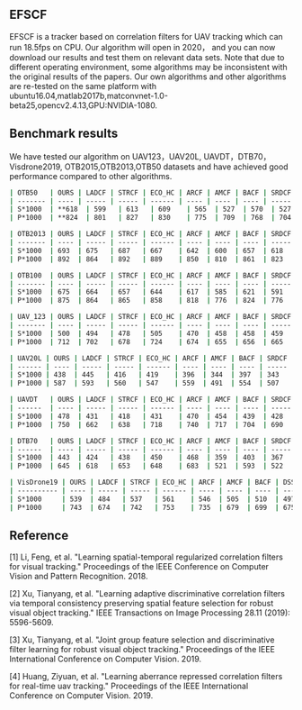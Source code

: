 ## EFSCF

EFSCF is a tracker based on correlation filters for UAV tracking which can run 18.5fps on CPU. Our algorithm will open in  2020， and you can now download our results and test them on relevant data sets. Note that due to different operating environment, some algorithms may be inconsistent with the original results of the papers. Our own algorithms and other algorithms are re-tested on the same platform with ubuntu16.04,matlab2017b,matconvnet-1.0-beta25,opencv2.4.13,GPU:NVIDIA-1080.

## Benchmark results

We have tested our algorithm on UAV123，UAV20L, UAVDT，DTB70，Visdrone2019, OTB2015,OTB2013,OTB50 datasets and have achieved good performance compared to other algorithms.

```bash
| OTB50   | OURS | LADCF | STRCF | ECO_HC | ARCF | AMCF | BACF | SRDCF | DSST | SAMF | KCF  |
| ------- | ---- | ----- | ----- | ------ | ---- | ---- | ---- | ----- | ---- | ---- | ---- |
| S*1000  | **618  | 599   | 613   | 609    | 565  | 527  | 570  | 527   | 459  | 472  | 403  |
| P*1000  | **824  | 801   | 827   | 830    | 775  | 709  | 768  | 704   | 620  | 656  | 611  |
```

```bash
| OTB2013 | OURS | LADCF | STRCF | ECO_HC | ARCF | AMCF | BACF | SRDCF | DSST | SAMF | KCF  |
| ------- | ---- | ----- | ----- | ------ | ---- | ---- | ---- | ----- | ---- | ---- | ---- |
| S*1000  | 693  | 675   | 687   | 667    | 642  | 600  | 657  | 618   | 558  | 580  | 514  |
| P*1000  | 892  | 864   | 892   | 889    | 850  | 810  | 861  | 823   | 748  | 785  | 740  |
```

```bash
| OTB100  | OURS | LADCF | STRCF | ECO_HC | ARCF | AMCF | BACF | SRDCF | DSST | SAMF | KCF  |
| ------- | ---- | ----- | ----- | ------ | ---- | ---- | ---- | ----- | ---- | ---- | ---- |
| S*1000  | 675  | 664   | 657   | 644    | 617  | 585  | 621  | 591   | 518  | 555  | 477  |
| P*1000  | 875  | 864   | 865   | 858    | 818  | 776  | 824  | 776   | 689  | 754  | 696  |
```

```bash
| UAV_123 | OURS | LADCF | STRCF | ECO_HC | ARCF | AMCF | BACF | SRDCF | DSST | SAMF | KCF  |
| ------- | ---- | ----- | ----- | ------ | ---- | ---- | ---- | ----- | ---- | ---- | ---- |
| S*1000  | 500  | 494   | 478   | 505    | 470  | 458  | 458  | 459   | 410  | 395  | 331  |
| P*1000  | 712  | 702   | 678   | 724    | 674  | 655  | 656  | 665   | 590  | 576  | 523  |
```

```bash
| UAV20L | OURS | LADCF | STRCF | ECO_HC | ARCF | AMCF | BACF | SRDCF | DSST | SAMF | KCF  |
| ------ | ---- | ----- | ----- | ------ | ---- | ---- | ---- | ----- | ---- | ---- | ---- |
| S*1000 | 438  | 445   | 416   | 419    | 396  | 344  | 397  | 343   | 270  | 317  | 196  |
| P*1000 | 587  | 593   | 560   | 547    | 559  | 491  | 554  | 507   | 459  | 457  | 311  |
```

```bash
| UAVDT   | OURS | LADCF | STRCF | ECO_HC | ARCF | AMCF | BACF | SRDCF | DSST | SAMF | KCF  |
| ------  | ---- | ----- | ----- | ------ | ---- | ---- | ---- | ----- | ---- | ---- | ---- |
| S*1000  | 478  | 431   | 418   | 431    | 470  | 454  | 439  | 428   | 405  | 336  | 293  |
| P*1000  | 750  | 662   | 638   | 718    | 740  | 717  | 704  | 690   | 702  | 591  | 575  |
```

```bash
| DTB70   | OURS | LADCF | STRCF | ECO_HC | ARCF | AMCF | BACF | SRDCF | DSST | SAMF | KCF  |
| ------  | ---- | ----- | ----- | ------ | ---- | ---- | ---- | ----- | ---- | ---- | ---- |
| S*1000  | 443  | 424   | 438   | 450    | 468  | 359  | 403  | 367   | 329  | 329  | 280  |
| P*1000  | 645  | 618   | 653   | 648    | 683  | 521  | 593  | 522   | 478  | 488  | 468  |
```

```bash
| VisDrone19 | OURS | LADCF | STRCF | ECO_HC | ARCF | AMCF | BACF | DSST | SAMF | KCF  | OURS |
| ---------- | ---- | ----- | ----- | ------ | ---- | ---- | ---- | ---- | ---- | ---- | ---- |
| S*1000     | 539  | 484   | 537   | 561    | 546  | 505  | 510  | 497  | 459  | 392  | 539  |
| P*1000     | 743  | 674   | 742   | 753    | 735  | 679  | 699  | 675  | 648  | 591  | 743  |
```

## Reference

[1] Li, Feng, et al. "Learning spatial-temporal regularized correlation filters for visual tracking." Proceedings of the IEEE Conference on Computer Vision and Pattern Recognition. 2018.

[2] Xu, Tianyang, et al. "Learning adaptive discriminative correlation filters via temporal consistency preserving spatial feature selection for robust visual object tracking." IEEE Transactions on Image Processing 28.11 (2019): 5596-5609.

[3] Xu, Tianyang, et al. "Joint group feature selection and discriminative filter learning for robust visual object tracking." Proceedings of the IEEE International Conference on Computer Vision. 2019.

[4] Huang, Ziyuan, et al. "Learning aberrance repressed correlation filters for real-time uav tracking." Proceedings of the IEEE International Conference on Computer Vision. 2019.

